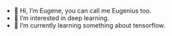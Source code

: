 - 👋 Hi, I’m Eugene, you can call me Eugenius too.
- 👀 I’m interested in deep learning.
- 🌱 I’m currently learning something about tensorflow.

<!---
GreatEugene/GreatEugene is a ✨ special ✨ repository because its `README.md` (this file) appears on your GitHub profile.
You can click the Preview link to take a look at your changes.
--->

